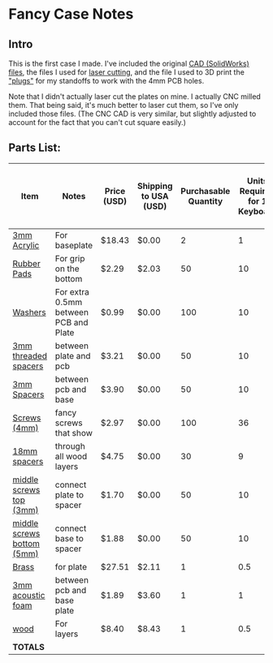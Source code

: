 # Fancy Case Notes


## Intro

This is the first case I made. I've included the original [CAD (SolidWorks) files](CAD_files/), the files I used for [laser cutting](laser_cutter_files/), and the file I used to 3D print the ["plugs"](3Dprint_files/plug.STL) for my standoffs to work with the 4mm PCB holes.

Note that I didn't actually laser cut the plates on mine. I actually CNC milled them.  That being said, it's much better to laser cut them, so I've only included those files. (The CNC CAD is very similar, but slightly adjusted to account for the fact that you can't cut square easily.)


## Parts List:

|Item|Notes|Price (USD)|Shipping to USA (USD)|Purchasable Quantity|Units Required for 1 Keyboard|How many more keyboards can be made|Price Each|Price per Keyboard|Ordered|TOTAL NEEDED TO SPEND:|
|---|---|---|---|---|---|---|---|---|---|---|
|[3mm Acrylic](https://www.aliexpress.com/item/4000270915715.html)|For baseplate|$18.43|$0.00|2|1|1.0|$9.22|$9.22|2|$18.43|
|[Rubber Pads](https://www.aliexpress.com/item/4000266239818.html)|For grip on the bottom|$2.29|$2.03|50|10|4.0|$0.09|$0.86|50|$4.32|
|[Washers](https://www.aliexpress.com/item/1005003631594043.html)|For extra 0.5mm between PCB and Plate|$0.99|$0.00|100|10|9.0|$0.01|$0.10|100|$0.99|
|[3mm threaded spacers](https://www.aliexpress.com/item/1005003346233271.html)|between plate and pcb|$3.21|$0.00|50|10|4.0|$0.06|$0.64|50|$3.21|
|[3mm Spacers](https://www.aliexpress.com/item/1005003223706742.html)|between pcb and base|$3.90|$0.00|50|10|4.0|$0.08|$0.78|50|$3.90|
|[Screws (4mm)](https://www.aliexpress.com/item/4000225587487.html)|fancy screws that show|$2.97|$0.00|100|36|1.8|$0.03|$1.07|100|$2.97|
|[18mm spacers](https://www.aliexpress.com/item/1005002913946631.html)|through all wood layers|$4.75|$0.00|30|9|2.3|$0.16|$1.43|30|$4.75|
|[middle screws top (3mm)](https://www.aliexpress.com/item/1005003411992910.html)|connect plate to spacer|$1.70|$0.00|50|10|4.0|$0.03|$0.34|50|$1.70|
|[middle screws bottom (5mm)](https://www.aliexpress.com/item/1005003411992910.html)|connect base to spacer|$1.88|$0.00|50|10|4.0|$0.04|$0.38|50|$1.88|
|[Brass](https://www.aliexpress.com/item/1005002295553163.html)|for plate|$27.51|$2.11|1|0.5|1.0|$29.62|$14.81|1|$29.62|
|[3mm acoustic foam](https://www.aliexpress.com/item/32938741689.html)|between pcb and base plate|$1.89|$3.60|1|1|1.0|$5.49|$5.49|2|$5.49|
|[wood](https://ocoochhardwoods.com/scroll-saw-lumber/walnut/#walnut)|For layers|$8.40|$8.43|1|0.5|1.0|$16.83|$8.42|1|$16.83|
|**TOTALS**||||||||**$43.53**||**$94.09**|